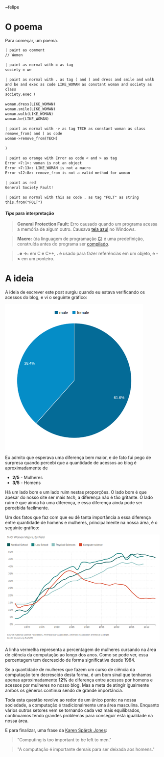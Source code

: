 ~felipe

# O poema

Para começar, um poema.

    | paint as comment
    // Women

    | paint as normal with = as tag
    society = we

    | paint as normal with . as tag ( and ) and dress and smile and walk and be and exec as code LIKE_WOMAN as constant woman and society as class
    society.exec (

    woman.dress(LIKE_WOMAN)
    woman.smile(LIKE_WOMAN)
    woman.walk(LIKE_WOMAN)
    woman.be(LIKE_WOMAN)

    | paint as normal with -> as tag TECH as constant woman as class remove_from( and ) as code
    woman->remove_from(TECH)

    )

    | paint as orange with Error as code < and > as tag
    Error <7:1>: woman is not an object
    Error <7:13>: LIKE_WOMAN is not a macro
    Error <12:8>: remove_from is not a valid method for woman

    | paint as red
    General Society Fault!

    | paint as normal with this as code . as tag "FOLT" as string
    this.from("FOLT")

#### *<span title="Dicas">Tips</span>* para interpretação

> **General Protection Fault:** Erro causado quando um programa acessa a memória
de algum outro. Causava [tela azul](http://www.wikiwand.com/pt/Tela_azul_da_morte "Tela Azul da Morte") no Windows.

> **Macro:** (da linguagem de programação [C](http://www.programacaoprogressiva.net/2012/08/comece-programar-linguagem-de_3132.html "Linguagem C"))
é uma predefinição, construída antes do programa ser [compilado](http://www.dicio.com.br/compilar/ "Compilar").

> **. e ->:** em C e C++, **.** é usado para fazer referências em um objeto, e **->** em
um ponteiro.

# A ideia

A ideia de escrever este post surgiu quando eu estava verificando os
acessos do blog, e vi o seguinte gráfico:

![Acessos: Homens x Mulheres](img/posts/malevsfemale.png "Acessos: Homens x Mulheres")

Eu admito que esperava uma diferença bem maior, e de fato fui pego de surpresa
quando percebi que a quantidade de acessos ao blog é aproximadamente de

  * **2/5** - Mulheres
  * **3/5** - Homens

Há um lado bom e um lado ruim nestas proporções. O lado bom é que apesar do nosso
site ser mais *tech*, a diferença não é tão gritante. O lado ruim é que
ainda há uma diferença, e essa diferença ainda pode ser percebida facilmente.

Um dos fatos que faz com que eu dê tanta importância a essa diferença entre
quantidade de homens e mulheres, principalmente
na nossa área, é o seguinte gráfico:

![Mulheres em CC](img/posts/womencoding.png "Mulheres na ciência da computação")

A linha vermelha representa a percentagem de mulheres cursando na área de ciência da computação
ao longo dos anos. Como se pode ver, essa percentagem tem decrescido de forma significativa
desde 1984.

Se a quantidade de mulheres que fazem um curso de ciência da computação tem decrescido
desta forma, é um bom sinal que tenhamos apenas aproximadamente **12%** de diferença
entre acessos por homens e acessos por mulheres no nosso blog. Mas a meta
de atingir igualmente ambos os gêneros continua sendo de grande importância.

Toda esta questão revolve ao redor de um único ponto: na nossa sociedade, a computação
é tradicionalmente uma área masculina. Enquanto vários outros setores vem se tornando
cada vez mais equilibrados, continuamos tendo grandes problemas para conseguir
esta igualdade na nossa área.

E para finalizar, uma frase da [Karen Spärck Jones](http://www.wikiwand.com/en/Karen_Sp%C3%A4rck_Jones "Cientista da computação, britânica"):

> "Computing is too important to be left to men."

> "A computação é importante demais para ser deixada aos homens."
